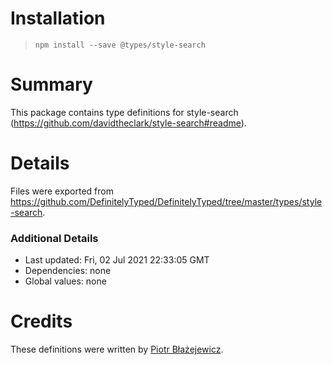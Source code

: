 # Installation
> `npm install --save @types/style-search`

# Summary
This package contains type definitions for style-search (https://github.com/davidtheclark/style-search#readme).

# Details
Files were exported from https://github.com/DefinitelyTyped/DefinitelyTyped/tree/master/types/style-search.

### Additional Details
 * Last updated: Fri, 02 Jul 2021 22:33:05 GMT
 * Dependencies: none
 * Global values: none

# Credits
These definitions were written by [Piotr Błażejewicz](https://github.com/peterblazejewicz).
